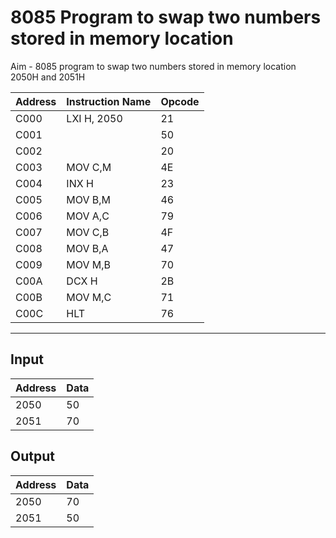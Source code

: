 # 8085 Program to swap two numbers stored in memory location

Aim - 8085 program to swap two numbers stored in memory location 2050H and 2051H

| Address | Instruction Name | Opcode  |
| ------- | ---------------- | ------- |
| C000    | LXI H, 2050      | 21      |
| C001    |                  | 50      |
| C002    |                  | 20      |
| C003    | MOV C,M          | 4E      |
| C004    | INX H            | 23      |
| C005    | MOV B,M          | 46      |
| C006    | MOV A,C          | 79      |    
| C007    | MOV C,B          | 4F      |
| C008    | MOV B,A          | 47      |
| C009    | MOV M,B          | 70      |
| C00A    | DCX H            | 2B      |
| C00B    | MOV M,C          | 71      |
| C00C    | HLT              | 76      |

---
## Input
| Address | Data |
| ------- | -----|
| 2050    | 50   |
| 2051    | 70   |


## Output

| Address | Data |
| ------- | -----|
| 2050    | 70   |
| 2051    | 50   |
